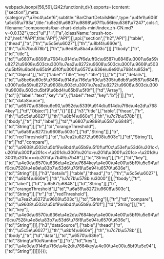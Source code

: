 webpackJsonp([56,59],{242:function(t,d){t.exports={content:["section"],meta:{category:"\u7ec4\u4ef6",subtitle:"BarChartDetailsMini",type:"\u4fe1\u606f\u5c55\u793a",title:"\u5e26\u6807\u9898\u67f1\u56fe\u5361\u7247",cols:1,filename:"components/bar-chart-details-mini/index.zh-CN.md?v=0.0.132"},toc:["ul",["li",["a",{className:"brush-toc-h2",href:"#API",title:"API"},"API"]]],api:["section",["h2","API"],["table",["thead",["tr",["th","\u5c5e\u6027"],["th","\u8bf4\u660e"],["th","\u7c7b\u578b"],["th","\u9ed8\u8ba4\u503c"]]],["tbody",["tr",["td","title"],["td","\u6807\u9898\u7684\u914d\u7f6e\uff0c\u6587\u6848\u3001\u6a59\u8272\u9608\u503c\u3001\u7ea2\u8272\u9608\u503c\u3001\u9608\u503c\u5bf9\u6bd4\u65b9\u5f0f\u3001\u6570\u636e\u6e90\u7684\u952e"],["td","Object"],["td",'{"label":"Title","key":"title"}']],["tr",["td","details"],["td","\u8be6\u60c5\u7684\u914d\u7f6e\uff0c\u5305\u6db5\u6587\u6848\u3001\u6a59\u8272\u9608\u503c\u3001\u7ea2\u8272\u9608\u503c\u3001\u9608\u503c\u5bf9\u6bd4\u65b9\u5f0f"],["td","Array"],["td",'[{"label":"text","key":"a"},{"label":"text","key":"b"}]']],["tr",["td","dataSource"],["td","\u6570\u636e\u6e90,\u952e\u5339\u914d\u914d\u7f6e\u4e2d\u7684key"],["td","Object"],["td","{}"]]]],["h3","title"],["table",["thead",["tr",["th","\u5c5e\u6027"],["th","\u8bf4\u660e"],["th","\u7c7b\u578b"]]],["tbody",["tr",["td","label"],["td","\u6807\u9898\u6587\u6848"],["td","String"]],["tr",["td","orangeThreshold"],["td","\u6a59\u8272\u9608\u503c"],["td","String"]],["tr",["td","redThreshold"],["td","\u7ea2\u8272\u9608\u503c"],["td","String"]],["tr",["td","compare"],["td","\u9608\u503c\u5bf9\u6bd4\u65b9\u5f0f\uff0c\u53ef\u53d6\u201c<\u201d\u3001\u201c<=\u201d\u3001\u201c>\u201d\u3001\u201c>=\u201d\u3001\u201c===\u201d\u7b49\u7b49"],["td","String"]],["tr",["td","key"],["td","\u4e0e\u6570\u636e\u4e2d\u7684key\u4e00\u4e00\u5bf9\u5e94\uff0c\u7528\u4e8e\u83b7\u53d6\u76f8\u5e94\u6570\u636e"],["td","String"]]]],["h3","details"],["table",["thead",["tr",["th","\u5c5e\u6027"],["th","\u8bf4\u660e"],["th","\u7c7b\u578b \u3000"]]],["tbody",["tr",["td","label"],["td","\u6587\u6848"],["td","String"]],["tr",["td","orangeThreshold"],["td","\u6a59\u8272\u9608\u503c"],["td","String"]],["tr",["td","redThreshold"],["td","\u7ea2\u8272\u9608\u503c"],["td","String"]],["tr",["td","compare"],["td","\u9608\u503c\u5bf9\u6bd4\u65b9\u5f0f"],["td","String"]],["tr",["td","key"],["td","\u4e0e\u6570\u636e\u4e2d\u7684key\u4e00\u4e00\u5bf9\u5e94\uff0c\u7528\u4e8e\u83b7\u53d6\u76f8\u5e94\u6570\u636e"],["td","String"]]]],["h3","dataSource"],["table",["thead",["tr",["th","\u5c5e\u6027"],["th","\u8bf4\u660e"],["th","\u7c7b\u578b"]]],["tbody",["tr",["td","data"],["td","\u6570\u636e"],["td","String\uff0cNumber"]],["tr",["td","key"],["td","\u4e0e\u914d\u7f6e\u4e2d\u7684key\u4e00\u4e00\u5bf9\u5e94"],["td","String"]]]]]}}});